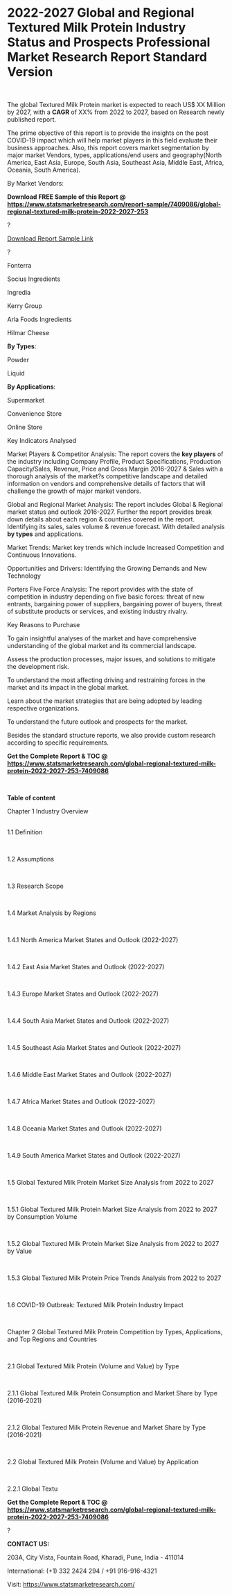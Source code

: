 <h1>2022-2027 Global and Regional Textured Milk Protein Industry Status and Prospects Professional Market Research Report Standard Version</h1><br/><p>The global Textured Milk Protein market is expected to reach US$ XX Million by 2027, with a <strong>CAGR</strong> of XX% from 2022 to 2027, based on Research newly published report.</p>
 
 
 
 <p>The prime objective of this report is to provide the insights on the post COVID-19 impact which will help market players in this field evaluate their business approaches. Also, this report covers market segmentation by major market Vendors, types, applications/end users and geography(North America, East Asia, Europe, South Asia, Southeast Asia, Middle East, Africa, Oceania, South America).</p>
 
 
 
 <p>By Market Vendors:</p>
 
 
 
 <div><b>Download FREE Sample of this Report @ <a href="https://www.statsmarketresearch.com/download-free-sample/7409086/global-regional-textured-milk-protein-2022-2027-253">https://www.statsmarketresearch.com/report-sample/7409086/global-regional-textured-milk-protein-2022-2027-253</a></b></div>
 
 
 
 <p>? </p>
 
 
 
 <p><a href="https://www.statsmarketresearch.com/download-free-sample/7409086/global-regional-textured-milk-protein-2022-2027-253">Download Report Sample Link</a></p>
 
 
 
 <p>? </p>
 
 
 
 <p>Fonterra</p>
 
 
 
 <p>Socius Ingredients</p>
 
 
 
 <p>Ingredia</p>
 
 
 
 <p>Kerry Group</p>
 
 
 
 <p>Arla Foods Ingredients</p>
 
 
 
 <p>Hilmar Cheese</p>
 
 
 
 <p><strong>By Types</strong>:</p>
 
 
 
 <p>Powder</p>
 
 
 
 <p>Liquid</p>
 
 
 
 <p><strong><strong>By Applications</strong></strong>:</p>
 
 
 
 <p>Supermarket</p>
 
 
 
 <p>Convenience Store</p>
 
 
 
 <p>Online Store</p>
 
 
 
 <p>Key Indicators Analysed</p>
 
 
 
 <p>Market Players & Competitor Analysis: The report covers the <strong>key players</strong> of the industry including Company Profile, Product Specifications, Production Capacity/Sales, Revenue, Price and Gross Margin 2016-2027 & Sales with a thorough analysis of the market?s competitive landscape and detailed information on vendors and comprehensive details of factors that will challenge the growth of major market vendors.</p>
 
 
 
 <p>Global and Regional Market Analysis: The report includes Global & Regional market status and outlook 2016-2027. Further the report provides break down details about each region & countries covered in the report. Identifying its sales, sales volume & revenue forecast. With detailed analysis <strong>by types</strong> and applications.</p>
 
 
 
 <p>Market Trends: Market key trends which include Increased Competition and Continuous Innovations.</p>
 
 
 
 <p>Opportunities and Drivers: Identifying the Growing Demands and New Technology</p>
 
 
 
 <p>Porters Five Force Analysis: The report provides with the state of competition in industry depending on five basic forces: threat of new entrants, bargaining power of suppliers, bargaining power of buyers, threat of substitute products or services, and existing industry rivalry.</p>
 
 
 
 <p>Key Reasons to Purchase</p>
 
 
 
 <p>To gain insightful analyses of the market and have comprehensive understanding of the global market and its commercial landscape.</p>
 
 
 
 <p>Assess the production processes, major issues, and solutions to mitigate the development risk.</p>
 
 
 
 <p>To understand the most affecting driving and restraining forces in the market and its impact in the global market.</p>
 
 
 
 <p>Learn about the market strategies that are being adopted by leading respective organizations.</p>
 
 
 
 <p>To understand the future outlook and prospects for the market.</p>
 
 
 
 <p>Besides the standard structure reports, we also provide custom research according to specific requirements.</p>
 
 
 
 <div><b>Get the Complete Report & TOC @ <a href="https://www.statsmarketresearch.com/global-regional-textured-milk-protein-2022-2027-253-7409086">https://www.statsmarketresearch.com/global-regional-textured-milk-protein-2022-2027-253-7409086</a></b></div>
 
 
 
 <p><br />
 
 <b>Table of content</b></p>
 
 
 
 <p>Chapter 1 Industry Overview<br />
 
 <br />
 
 1.1 Definition<br />
 
 <br />
 
 1.2 Assumptions<br />
 
 <br />
 
 1.3 Research Scope<br />
 
 <br />
 
 1.4 Market Analysis by Regions<br />
 
 <br />
 
 1.4.1 North America Market States and Outlook (2022-2027)<br />
 
 <br />
 
 1.4.2 East Asia Market States and Outlook (2022-2027)<br />
 
 <br />
 
 1.4.3 Europe Market States and Outlook (2022-2027)<br />
 
 <br />
 
 1.4.4 South Asia Market States and Outlook (2022-2027)<br />
 
 <br />
 
 1.4.5 Southeast Asia Market States and Outlook (2022-2027)<br />
 
 <br />
 
 1.4.6 Middle East Market States and Outlook (2022-2027)<br />
 
 <br />
 
 1.4.7 Africa Market States and Outlook (2022-2027)<br />
 
 <br />
 
 1.4.8 Oceania Market States and Outlook (2022-2027)<br />
 
 <br />
 
 1.4.9 South America Market States and Outlook (2022-2027)<br />
 
 <br />
 
 1.5 Global Textured Milk Protein Market Size Analysis from 2022 to 2027<br />
 
 <br />
 
 1.5.1 Global Textured Milk Protein Market Size Analysis from 2022 to 2027 by Consumption Volume<br />
 
 <br />
 
 1.5.2 Global Textured Milk Protein Market Size Analysis from 2022 to 2027 by Value<br />
 
 <br />
 
 1.5.3 Global Textured Milk Protein Price Trends Analysis from 2022 to 2027<br />
 
 <br />
 
 1.6 COVID-19 Outbreak: Textured Milk Protein Industry Impact<br />
 
 <br />
 
 Chapter 2 Global Textured Milk Protein Competition by Types, Applications, and Top Regions and Countries<br />
 
 <br />
 
 2.1 Global Textured Milk Protein (Volume and Value) by Type<br />
 
 <br />
 
 2.1.1 Global Textured Milk Protein Consumption and Market Share by Type (2016-2021)<br />
 
 <br />
 
 2.1.2 Global Textured Milk Protein Revenue and Market Share by Type (2016-2021)<br />
 
 <br />
 
 2.2 Global Textured Milk Protein (Volume and Value) by Application<br />
 
 <br />
 
 2.2.1 Global Textu</p>
 
 
 
 <div><b>Get the Complete Report & TOC @ <a href="https://www.statsmarketresearch.com/global-regional-textured-milk-protein-2022-2027-253-7409086">https://www.statsmarketresearch.com/global-regional-textured-milk-protein-2022-2027-253-7409086</a></b></div>
 
 
 
 <p>? </p>
 
 
 
 <p><b>CONTACT US:</b><br />
 
 203A, City Vista, Fountain Road, Kharadi, Pune, India - 411014<br />
 
 International: (+1) 332 2424 294 / +91 916-916-4321<br />
 
 Visit: <a href="https://www.statsmarketresearch.com/">https://www.statsmarketresearch.com/</a></p>